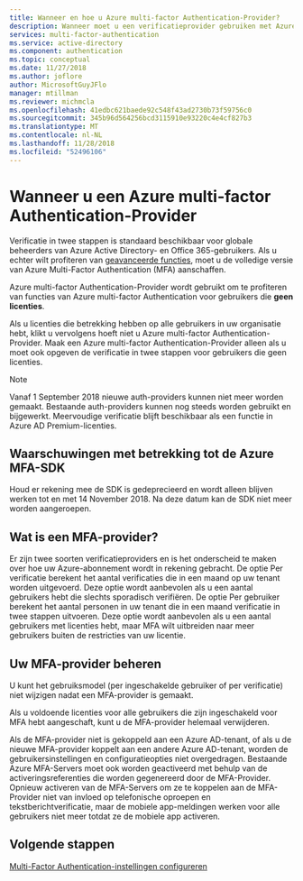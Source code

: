 ```yaml
---
title: Wanneer en hoe u Azure multi-factor Authentication-Provider?
description: Wanneer moet u een verificatieprovider gebruiken met Azure MFA?
services: multi-factor-authentication
ms.service: active-directory
ms.component: authentication
ms.topic: conceptual
ms.date: 11/27/2018
ms.author: joflore
author: MicrosoftGuyJFlo
manager: mtillman
ms.reviewer: michmcla
ms.openlocfilehash: 41edbc621baede92c548f43ad2730b73f59756c0
ms.sourcegitcommit: 345b96d564256bcd3115910e93220c4e4cf827b3
ms.translationtype: MT
ms.contentlocale: nl-NL
ms.lasthandoff: 11/28/2018
ms.locfileid: "52496106"
---
```

# <a name="when-to-use-an-azure-multi-factor-authentication-provider"></a>Wanneer u een Azure multi-factor Authentication-Provider

Verificatie in twee stappen is standaard beschikbaar voor globale beheerders van Azure Active Directory- en Office 365-gebruikers. Als u echter wilt profiteren van [geavanceerde functies](howto-mfa-mfasettings.md), moet u de volledige versie van Azure Multi-Factor Authentication (MFA) aanschaffen.

Azure multi-factor Authentication-Provider wordt gebruikt om te profiteren van functies van Azure multi-factor Authentication voor gebruikers die **geen licenties**.

Als u licenties die betrekking hebben op alle gebruikers in uw organisatie hebt, klikt u vervolgens hoeft niet u Azure multi-factor Authentication-Provider. Maak een Azure multi-factor Authentication-Provider alleen als u moet ook opgeven de verificatie in twee stappen voor gebruikers die geen licenties.

> [!NOTE]
> Vanaf 1 September 2018 nieuwe auth-providers kunnen niet meer worden gemaakt. Bestaande auth-providers kunnen nog steeds worden gebruikt en bijgewerkt. Meervoudige verificatie blijft beschikbaar als een functie in Azure AD Premium-licenties.

## <a name="caveats-related-to-the-azure-mfa-sdk"></a>Waarschuwingen met betrekking tot de Azure MFA-SDK

Houd er rekening mee de SDK is gedeprecieerd en wordt alleen blijven werken tot en met 14 November 2018. Na deze datum kan de SDK niet meer worden aangeroepen.

## <a name="what-is-an-mfa-provider"></a>Wat is een MFA-provider?

Er zijn twee soorten verificatieproviders en is het onderscheid te maken over hoe uw Azure-abonnement wordt in rekening gebracht. De optie Per verificatie berekent het aantal verificaties die in een maand op uw tenant worden uitgevoerd. Deze optie wordt aanbevolen als u een aantal gebruikers hebt die slechts sporadisch verifiëren. De optie Per gebruiker berekent het aantal personen in uw tenant die in een maand verificatie in twee stappen uitvoeren. Deze optie wordt aanbevolen als u een aantal gebruikers met licenties hebt, maar MFA wilt uitbreiden naar meer gebruikers buiten de restricties van uw licentie.

## <a name="manage-your-mfa-provider"></a>Uw MFA-provider beheren

U kunt het gebruiksmodel (per ingeschakelde gebruiker of per verificatie) niet wijzigen nadat een MFA-provider is gemaakt.

Als u voldoende licenties voor alle gebruikers die zijn ingeschakeld voor MFA hebt aangeschaft, kunt u de MFA-provider helemaal verwijderen.

Als de MFA-provider niet is gekoppeld aan een Azure AD-tenant, of als u de nieuwe MFA-provider koppelt aan een andere Azure AD-tenant, worden de gebruikersinstellingen en configuratieopties niet overgedragen. Bestaande Azure MFA-Servers moet ook worden geactiveerd met behulp van de activeringsreferenties die worden gegenereerd door de MFA-Provider. Opnieuw activeren van de MFA-Servers om ze te koppelen aan de MFA-Provider niet van invloed op telefonische oproepen en tekstberichtverificatie, maar de mobiele app-meldingen werken voor alle gebruikers niet meer totdat ze de mobiele app activeren.

## <a name="next-steps"></a>Volgende stappen

[Multi-Factor Authentication-instellingen configureren](howto-mfa-mfasettings.md)
